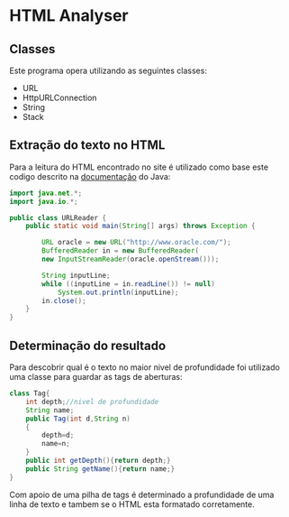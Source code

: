# HTML Analyser
## Classes
Este programa opera utilizando as seguintes classes: 
* URL 
* HttpURLConnection
* String
* Stack
## Extração do texto no HTML
Para a leitura do HTML encontrado no site é utilizado como base este codigo descrito na [documentação](https://docs.oracle.com/javase/tutorial/networking/urls/readingURL.html) do Java:

```java
import java.net.*;
import java.io.*;

public class URLReader {
    public static void main(String[] args) throws Exception {

        URL oracle = new URL("http://www.oracle.com/");
        BufferedReader in = new BufferedReader(
        new InputStreamReader(oracle.openStream()));

        String inputLine;
        while ((inputLine = in.readLine()) != null)
            System.out.println(inputLine);
        in.close();
    }
}
```
## Determinação do resultado
Para descobrir qual é o texto no maior nivel de profundidade foi utilizado uma classe para guardar as tags de aberturas:
```java
class Tag{
	int depth;//nivel de profundidade
	String name;
	public Tag(int d,String n)
	{
		depth=d;
		name=n;
	}
	public int getDepth(){return depth;}
	public String getName(){return name;}
}
```
Com apoio de uma pilha de tags é determinado a profundidade de uma linha de texto e tambem se o HTML esta formatado corretamente.
